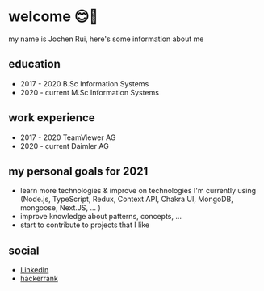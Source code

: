 # welcome 😊👋 #

my name is Jochen Rui, here's some information about me

## education ##
+ 2017 - 2020     B.Sc Information Systems
+ 2020 - current  M.Sc Information Systems

## work experience ##
+ 2017 - 2020     TeamViewer AG
+ 2020 - current  Daimler AG

## my personal goals for 2021 ##
+ learn more technologies & improve on technologies I'm currently using (Node.js, TypeScript, Redux, Context API, Chakra UI, MongoDB, mongoose, Next.JS, ... )
+ improve knowledge about patterns, concepts, ...
+ start to contribute to projects that I like

## social ##
+ <a href="https://www.linkedin.com/in/jochen-rui-114065149/">LinkedIn</a>
+ <a href="https://www.hackerrank.com/jochen_rui">hackerrank</a>
